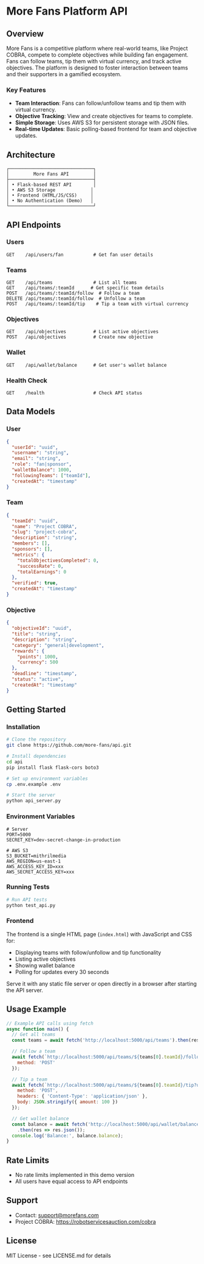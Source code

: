 

# More Fans Platform API

## Overview

More Fans is a competitive platform where real-world teams, like Project COBRA, compete to complete objectives while building fan engagement. Fans can follow teams, tip them with virtual currency, and track active objectives. The platform is designed to foster interaction between teams and their supporters in a gamified ecosystem.

### Key Features

- **Team Interaction**: Fans can follow/unfollow teams and tip them with virtual currency.
- **Objective Tracking**: View and create objectives for teams to complete.
- **Simple Storage**: Uses AWS S3 for persistent storage with JSON files.
- **Real-time Updates**: Basic polling-based frontend for team and objective updates.

## Architecture

```
┌───────────────────────────────┐
│         More Fans API         │
├───────────────────────────────┤
│ • Flask-based REST API        │
│ • AWS S3 Storage             │
│ • Frontend (HTML/JS/CSS)     │
│ • No Authentication (Demo)   │
└───────────────────────────────┘
```

## API Endpoints

### Users
```http
GET    /api/users/fan           # Get fan user details
```

### Teams
```http
GET    /api/teams               # List all teams
GET    /api/teams/:teamId      # Get specific team details
POST   /api/teams/:teamId/follow  # Follow a team
DELETE /api/teams/:teamId/follow  # Unfollow a team
POST   /api/teams/:teamId/tip    # Tip a team with virtual currency
```

### Objectives
```http
GET    /api/objectives          # List active objectives
POST   /api/objectives          # Create new objective
```

### Wallet
```http
GET    /api/wallet/balance      # Get user's wallet balance
```

### Health Check
```http
GET    /health                  # Check API status
```

## Data Models

### User
```json
{
  "userId": "uuid",
  "username": "string",
  "email": "string",
  "role": "fan|sponsor",
  "walletBalance": 1000,
  "followingTeams": ["teamId"],
  "createdAt": "timestamp"
}
```

### Team
```json
{
  "teamId": "uuid",
  "name": "Project COBRA",
  "slug": "project-cobra",
  "description": "string",
  "members": [],
  "sponsors": [],
  "metrics": {
    "totalObjectivesCompleted": 0,
    "successRate": 0,
    "totalEarnings": 0
  },
  "verified": true,
  "createdAt": "timestamp"
}
```

### Objective
```json
{
  "objectiveId": "uuid",
  "title": "string",
  "description": "string",
  "category": "general|development",
  "rewards": {
    "points": 1000,
    "currency": 500
  },
  "deadline": "timestamp",
  "status": "active",
  "createdAt": "timestamp"
}
```

## Getting Started

### Installation
```bash
# Clone the repository
git clone https://github.com/more-fans/api.git

# Install dependencies
cd api
pip install flask flask-cors boto3

# Set up environment variables
cp .env.example .env

# Start the server
python api_server.py
```

### Environment Variables
```env
# Server
PORT=5000
SECRET_KEY=dev-secret-change-in-production

# AWS S3
S3_BUCKET=mithrilmedia
AWS_REGION=us-east-1
AWS_ACCESS_KEY_ID=xxx
AWS_SECRET_ACCESS_KEY=xxx
```

### Running Tests
```bash
# Run API tests
python test_api.py
```

### Frontend
The frontend is a single HTML page (`index.html`) with JavaScript and CSS for:
- Displaying teams with follow/unfollow and tip functionality
- Listing active objectives
- Showing wallet balance
- Polling for updates every 30 seconds

Serve it with any static file server or open directly in a browser after starting the API server.

## Usage Example
```javascript
// Example API calls using fetch
async function main() {
  // Get all teams
  const teams = await fetch('http://localhost:5000/api/teams').then(res => res.json());

  // Follow a team
  await fetch(`http://localhost:5000/api/teams/${teams[0].teamId}/follow?user_id=fan-user-123`, {
    method: 'POST'
  });

  // Tip a team
  await fetch(`http://localhost:5000/api/teams/${teams[0].teamId}/tip?user_id=fan-user-123`, {
    method: 'POST',
    headers: { 'Content-Type': 'application/json' },
    body: JSON.stringify({ amount: 100 })
  });

  // Get wallet balance
  const balance = await fetch('http://localhost:5000/api/wallet/balance?user_id=fan-user-123')
    .then(res => res.json());
  console.log('Balance:', balance.balance);
}
```

## Rate Limits
- No rate limits implemented in this demo version
- All users have equal access to API endpoints

## Support
- Contact: support@morefans.com
- Project COBRA: https://robotservicesauction.com/cobra

## License
MIT License - see LICENSE.md for details

